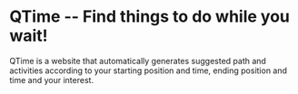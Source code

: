 # QTime -- Find things to do while you wait!

QTime is a website that automatically generates suggested path and activities according to your starting position and time, 
ending position and time and your interest. 
